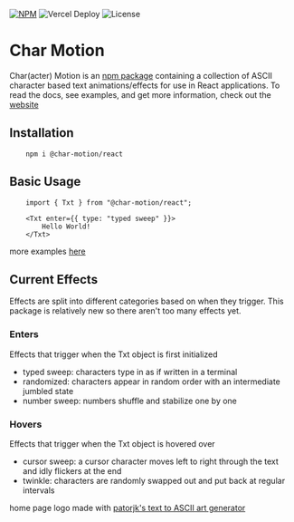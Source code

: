 [![NPM](https://nodei.co/npm/@char-motion/react.svg?style=flat&data=n,v)](https://nodei.co/npm/@char-motion/react/) ![Vercel Deploy](https://deploy-badge.vercel.app/vercel/char-motion) ![License](https://img.shields.io/badge/license-MIT-blue)

# Char Motion

Char(acter) Motion is an [npm package](https://www.npmjs.com/package/@char-mo/react) containing a collection of ASCII character based text animations/effects for use in React applications. To read the docs, see examples, and get more information, check out the [website](https://char-motion.vercel.app/)

## Installation

        npm i @char-motion/react

## Basic Usage

        import { Txt } from "@char-motion/react";

        <Txt enter={{ type: "typed sweep" }}>
            Hello World!
        </Txt>

more examples [here](https://char-motion.vercel.app/)

## Current Effects

Effects are split into different categories based on when they trigger. This package is relatively new so there aren't too many effects yet.

### Enters

Effects that trigger when the Txt object is first initialized

- typed sweep: characters type in as if written in a terminal
- randomized: characters appear in random order with an intermediate jumbled state
- number sweep: numbers shuffle and stabilize one by one

### Hovers

Effects that trigger when the Txt object is hovered over

- cursor sweep: a cursor character moves left to right through the text and idly flickers at the end
- twinkle: characters are randomly swapped out and put back at regular intervals

home page logo made with [patorjk's text to ASCII art generator](https://patorjk.com/software/taag/#p=display&f=Crazy&t=Char-mo&x=none&v=4&h=4&w=80&we=false)
